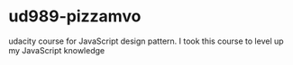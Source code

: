 # ud989-pizzamvo
udacity course for JavaScript design pattern. I took this course to level up my JavaScript knowledge
